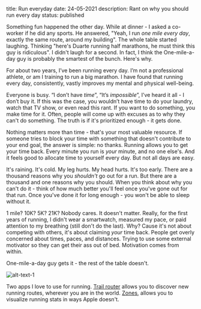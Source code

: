 title: Run everyday
date: 24-05-2021
description: Rant on why you should run every day
status: published

Something fun happened the other day. While at dinner - I asked a co-worker if he did any sports. He answered, "Yeah, I run *one mile every day*, exactly the same route, around my building". The whole table started laughing. Thinking "here's Duarte running half marathons, he must think this guy is ridiculous". I didn't laugh for a second. In fact, I think the One-mile-a-day guy is probably the smartest of the bunch. Here's why.

For about two years, I’ve been running every day. I’m not a professional athlete, or am I training to run a big marathon. I have found that running every day, consistently, vastly improves my mental and physical well-being.

Everyone is busy. “I don’t have *time*”, “It’s *impossible*”, I’ve heard it all - I don’t buy it. If this was the case, you wouldn’t have time to do your laundry, watch that TV show, or even read this rant. If you want to do something, you make time for it. Often, people will come up with excuses as to why they can't do something. The truth is if it's prioritized enough - it gets done.

Nothing matters more than time - that's your most valuable resource. If someone tries to block your time with something that doesn't contribute to your end goal, the answer is simple: no thanks. Running allows you to get your time back. Every minute you run is *your* minute, and no one else's. And it feels good to allocate time to yourself every day. But not all days are easy.

It's raining. It's cold. My leg hurts. My head hurts. It's too early. There are a thousand reasons why you *shouldn't* go out for a run. But there are a thousand and one reasons why you should. When you think about why you can't do it - think of how much better you'll feel once you've gone out for that run. Once you've done it for long enough - you won't be able to sleep without it.

1 mile? 10K? 5K? 21K? Nobody cares. It doesn't matter. Really, for the first years of running, I didn't wear a smartwatch, measured my pace, or paid attention to my breathing (still don't do the last). Why? Cause it's not about competing with others, it's about claiming *your* time back. People get overly concerned about times, paces, and distances. Trying to use some external motivator so they can get their ass out of bed. Motivation comes from within.

One-mile-a-day guy gets it - the rest of the table doesn't.  

![alt-text-1]({static}/images/29-app-screenshots.png)  

Two apps I love to use for running. [Trail router](https://apps.apple.com/us/app/trail-router/id1500479574) allows you to discover new running routes, wherever you are in the world. [Zones](https://apps.apple.com/us/app/zones-for-training/id1139688415), allows you to visualize running stats in ways Apple doesn't.
